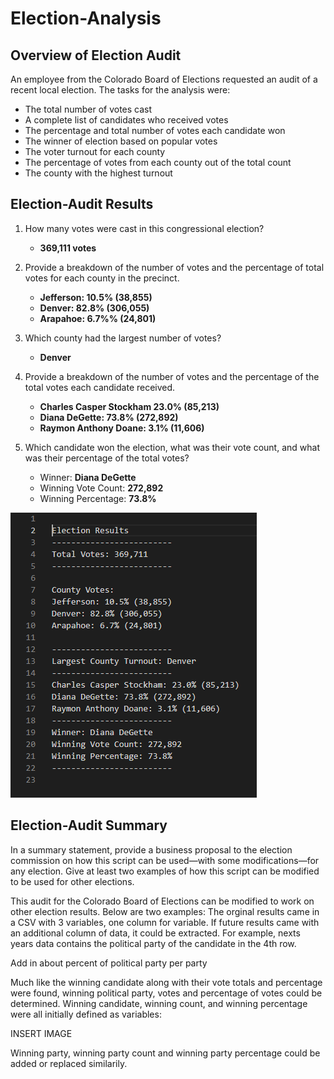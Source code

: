 # Election-Analysis
## Overview of Election Audit 
An employee from the Colorado Board of Elections requested an audit of a recent local election. The tasks for the analysis were: 



- The total number of votes cast
- A complete list of candidates who received votes
- The percentage and total number of votes each candidate won
- The winner of election based on popular votes
- The voter turnout for each county
- The percentage of votes from each county out of the total count
- The county with the highest turnout



## Election-Audit Results


 1. How many votes were cast in this congressional election?
    - **369,111 votes**
 2. Provide a breakdown of the number of votes and the percentage of total votes for each county in the precinct.
    - **Jefferson: 10.5% (38,855)**
    - **Denver: 82.8% (306,055)**
    - **Arapahoe: 6.7%% (24,801)**
 3. Which county had the largest number of votes?
    - **Denver**
 4. Provide a breakdown of the number of votes and the percentage of the total votes each candidate received.
    - **Charles Casper Stockham 23.0% (85,213)**
    - **Diana DeGette: 73.8% (272,892)**
    - **Raymon Anthony Doane: 3.1% (11,606)**
 
 5. Which candidate won the election, what was their vote count, and what was their percentage of the total votes?
    - Winner: **Diana DeGette**
    - Winning Vote Count: **272,892** 
    - Winning Percentage: **73.8%** 

![Screenshotofresults](https://github.com/Andrewjruble/Election-Analysis/blob/main/Resources/Elections_Results.PNG)

## Election-Audit Summary
In a summary statement, provide a business proposal to the election commission on how this script can be used—with some modifications—for any election. Give at least two examples of how this script can be modified to be used for other elections.

This audit for the Colorado Board of Elections can be modified to work on other election results.  Below are two examples:
The orginal results came in a CSV with 3 variables, one column for variable. If future results came with an additional column of data, it could be extracted. For example, nexts years data contains the political party of the candidate in the 4th row. 

Add in about percent of political party per party




Much like the winning candidate along with their vote totals and percentage were found, winning political party, votes and percentage of votes could be determined. Winning candidate, winning count, and winning percentage were all initially defined as variables: 

INSERT IMAGE

Winning party, winning party count and winning party percentage could be added or replaced similarily. 






